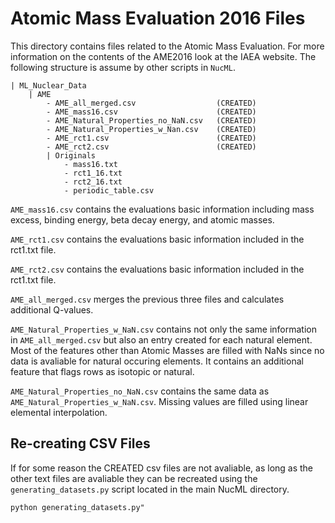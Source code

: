 # Atomic Mass Evaluation 2016 Files

This directory contains files related to the Atomic Mass Evaluation. For more information on the contents of the AME2016 look at the <a src="https://www-nds.iaea.org/amdc/">IAEA website</a>. The following structure is assume by other scripts in `NucML`.

```
| ML_Nuclear_Data
    | AME
	    - AME_all_merged.csv                  (CREATED)
	    - AME_mass16.csv                      (CREATED)
	    - AME_Natural_Properties_no_NaN.csv   (CREATED)
	    - AME_Natural_Properties_w_Nan.csv    (CREATED)
	    - AME_rct1.csv                        (CREATED)
	    - AME_rct2.csv                        (CREATED)
        | Originals
            - mass16.txt
            - rct1_16.txt
            - rct2_16.txt
            - periodic_table.csv
```

`AME_mass16.csv` contains the evaluations basic information including mass excess, binding energy, beta decay energy, and atomic masses.

`AME_rct1.csv` contains the evaluations basic information included in the rct1.txt file.

`AME_rct2.csv` contains the evaluations basic information included in the rct1.txt file.

`AME_all_merged.csv` merges the previous three files and calculates additional Q-values.

`AME_Natural_Properties_w_NaN.csv` contains not only the same information in `AME_all_merged.csv` but also an entry created for each natural element. Most of the features other than Atomic Masses are filled with NaNs since no data is avaliable for natural occuring elements. It contains an additional feature that flags rows as isotopic or natural. 

`AME_Natural_Properties_no_NaN.csv` contains the same data as `AME_Natural_Properties_w_NaN.csv`. Missing values are filled using linear elemental interpolation.

## Re-creating CSV Files

If for some reason the CREATED csv files are not avaliable, as long as the other text files are avaliable they can be recreated using the `generating_datasets.py` script located in the main NucML directory.

`python generating_datasets.py"`
